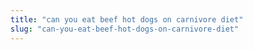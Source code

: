 ```yaml
---
title: "can you eat beef hot dogs on carnivore diet"
slug: "can-you-eat-beef-hot-dogs-on-carnivore-diet"
---
```


